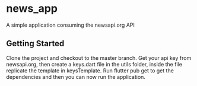# news_app

A simple application consuming the newsapi.org API

## Getting Started

Clone the project and checkout to the master branch.
Get your api key from newsapi.org, then create a keys.dart file in the utils folder, inside the file replicate the template in keysTemplate.
Run flutter pub get to get the dependencies and then you can now run the application.

